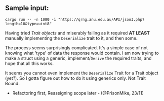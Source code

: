 ## Sample input:
```
cargo run -- -n 1000 -i "https://qrng.anu.edu.au/API/jsonI.php?length=10&type=uint8"
```
Having tried *Trait objects* and miserably failing as it required **AT LEAST** manually implementing the `Deserialize` trait to it, and then some.  

The process seems surprisingly complicated. It's a simple case of not knowing what 'type' of data the response would contain. I am now trying to make a struct using a generic, implement/`Derive` the required traits, and hope that all this works.  

It seems you cannot even implement the `Deserialize` Trait for a Trait object (yet?). So I gotta figure out how to do it using generics only. Not Trait Bound.

- Refactoring first, Reassigning scope later - (@PrisonMike, 23/11)